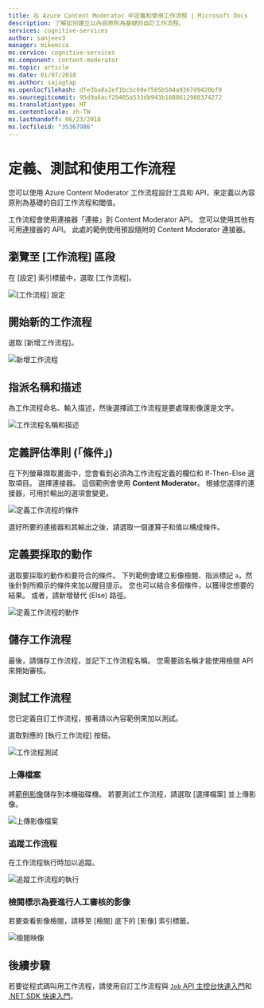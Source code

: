 ```yaml
---
title: 在 Azure Content Moderator 中定義和使用工作流程 | Microsoft Docs
description: 了解如何建立以內容原則為基礎的自訂工作流程。
services: cognitive-services
author: sanjeev3
manager: mikemcca
ms.service: cognitive-services
ms.component: content-moderator
ms.topic: article
ms.date: 01/07/2018
ms.author: sajagtap
ms.openlocfilehash: dfe3ba8a2ef1bcbc69ef585b504a9367d9420bf0
ms.sourcegitcommit: 95d9a6acf29405a533db943b1688612980374272
ms.translationtype: HT
ms.contentlocale: zh-TW
ms.lasthandoff: 06/23/2018
ms.locfileid: "35367986"
---
```

# <a name="define-test-and-use-workflows"></a>定義、測試和使用工作流程

您可以使用 Azure Content Moderator 工作流程設計工具和 API，來定義以內容原則為基礎的自訂工作流程和閾值。

工作流程會使用連接器「連接」到 Content Moderator API。 您可以使用其他有可用連接器的 API。 此處的範例使用預設隨附的 Content Moderator 連接器。

## <a name="browse-to-the-workflows-section"></a>瀏覽至 [工作流程] 區段

在 [設定] 索引標籤中，選取 [工作流程]。

  ![[工作流程] 設定](images/2-workflows-0.png)

## <a name="start-a-new-workflow"></a>開始新的工作流程

選取 [新增工作流程]。

  ![新增工作流程](images/2-workflows-1.png)

## <a name="assign-a-name-and-description"></a>指派名稱和描述

為工作流程命名、輸入描述，然後選擇該工作流程是要處理影像還是文字。

  ![工作流程名稱和描述](images/ocr-workflow-step-1.PNG)

## <a name="define-the-evaluation-criteria-condition"></a>定義評估準則 (「條件」)

在下列螢幕擷取畫面中，您會看到必須為工作流程定義的欄位和 If-Then-Else 選取項目。 選擇連接器。 這個範例會使用 **Content Moderator**。 根據您選擇的連接器，可用於輸出的選項會變更。

  ![定義工作流程的條件](images/ocr-workflow-step-2-condition.PNG)

選好所要的連接器和其輸出之後，請選取一個運算子和值以構成條件。

## <a name="define-the-action-to-take"></a>定義要採取的動作

選取要採取的動作和要符合的條件。 下列範例會建立影像檢閱、指派標記 `a`，然後針對所顯示的條件來加以醒目提示。 您也可以結合多個條件，以獲得您想要的結果。 或者，請新增替代 (Else) 路徑。

  ![定義工作流程的動作](images/ocr-workflow-step-3-action.PNG)

## <a name="save-your-workflow"></a>儲存工作流程

最後，請儲存工作流程，並記下工作流程名稱。 您需要該名稱才能使用檢閱 API 來開始審核。

## <a name="test-the-workflow"></a>測試工作流程

您已定義自訂工作流程，接著請以內容範例來加以測試。

選取對應的 [執行工作流程] 按鈕。

  ![工作流程測試](images/ocr-workflow-step-6-list.PNG)

### <a name="upload-a-file"></a>上傳檔案

將[範例影像](https://moderatorsampleimages.blob.core.windows.net/samples/sample5.png)儲存到本機磁碟機。 若要測試工作流程，請選取 [選擇檔案] 並上傳影像。

  ![上傳影像檔案](images/ocr-workflow-step-7-upload.PNG)

### <a name="track-the-workflow"></a>追蹤工作流程

在工作流程執行時加以追蹤。

  ![追蹤工作流程的執行](images/ocr-workflow-step-4-test.PNG)

### <a name="review-any-images-flagged-for-human-moderation"></a>檢閱標示為要進行人工審核的影像

若要查看影像檢閱，請移至 [檢閱] 底下的 [影像] 索引標籤。

  ![檢閱映像](images/ocr-sample-image-workflow1.PNG)

## <a name="next-steps"></a>後續步驟 

若要從程式碼叫用工作流程，請使用自訂工作流程與 [`Job` API 主控台快速入門](../try-review-api-job.md)和 [.NET SDK 快速入門](../moderation-jobs-quickstart-dotnet.md)。
